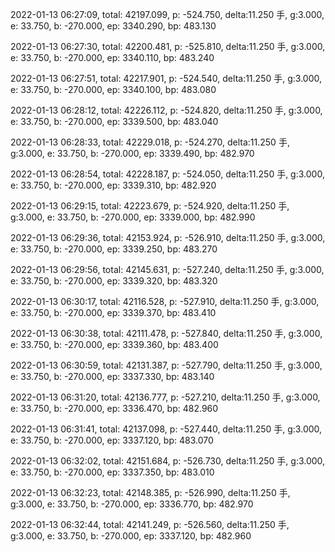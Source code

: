 2022-01-13 06:27:09, total: 42197.099, p: -524.750, delta:11.250 手, g:3.000, e: 33.750, b: -270.000, ep: 3340.290, bp: 483.130

2022-01-13 06:27:30, total: 42200.481, p: -525.810, delta:11.250 手, g:3.000, e: 33.750, b: -270.000, ep: 3340.110, bp: 483.240

2022-01-13 06:27:51, total: 42217.901, p: -524.540, delta:11.250 手, g:3.000, e: 33.750, b: -270.000, ep: 3340.100, bp: 483.080

2022-01-13 06:28:12, total: 42226.112, p: -524.820, delta:11.250 手, g:3.000, e: 33.750, b: -270.000, ep: 3339.500, bp: 483.040

2022-01-13 06:28:33, total: 42229.018, p: -524.270, delta:11.250 手, g:3.000, e: 33.750, b: -270.000, ep: 3339.490, bp: 482.970

2022-01-13 06:28:54, total: 42228.187, p: -524.050, delta:11.250 手, g:3.000, e: 33.750, b: -270.000, ep: 3339.310, bp: 482.920

2022-01-13 06:29:15, total: 42223.679, p: -524.920, delta:11.250 手, g:3.000, e: 33.750, b: -270.000, ep: 3339.000, bp: 482.990

2022-01-13 06:29:36, total: 42153.924, p: -526.910, delta:11.250 手, g:3.000, e: 33.750, b: -270.000, ep: 3339.250, bp: 483.270

2022-01-13 06:29:56, total: 42145.631, p: -527.240, delta:11.250 手, g:3.000, e: 33.750, b: -270.000, ep: 3339.320, bp: 483.320

2022-01-13 06:30:17, total: 42116.528, p: -527.910, delta:11.250 手, g:3.000, e: 33.750, b: -270.000, ep: 3339.370, bp: 483.410

2022-01-13 06:30:38, total: 42111.478, p: -527.840, delta:11.250 手, g:3.000, e: 33.750, b: -270.000, ep: 3339.360, bp: 483.400

2022-01-13 06:30:59, total: 42131.387, p: -527.790, delta:11.250 手, g:3.000, e: 33.750, b: -270.000, ep: 3337.330, bp: 483.140

2022-01-13 06:31:20, total: 42136.777, p: -527.210, delta:11.250 手, g:3.000, e: 33.750, b: -270.000, ep: 3336.470, bp: 482.960

2022-01-13 06:31:41, total: 42137.098, p: -527.440, delta:11.250 手, g:3.000, e: 33.750, b: -270.000, ep: 3337.120, bp: 483.070

2022-01-13 06:32:02, total: 42151.684, p: -526.730, delta:11.250 手, g:3.000, e: 33.750, b: -270.000, ep: 3337.350, bp: 483.010

2022-01-13 06:32:23, total: 42148.385, p: -526.990, delta:11.250 手, g:3.000, e: 33.750, b: -270.000, ep: 3336.770, bp: 482.970

2022-01-13 06:32:44, total: 42141.249, p: -526.560, delta:11.250 手, g:3.000, e: 33.750, b: -270.000, ep: 3337.120, bp: 482.960